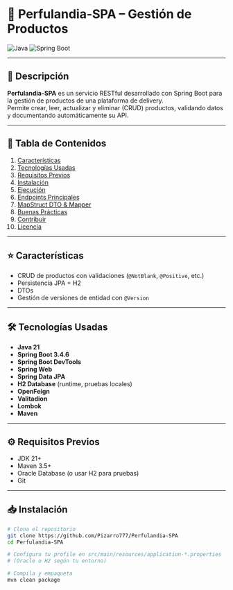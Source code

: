 ﻿# 🍏 Perfulandia-SPA – Gestión de Productos

![Java](https://img.shields.io/badge/Java-21-blue?logo=java&logoColor=white)
![Spring Boot](https://img.shields.io/badge/Spring_Boot-3.4.6-brightgreen?logo=springboot)  

---

## 📖 Descripción

**Perfulandia-SPA** es un servicio RESTful desarrollado con Spring Boot para la gestión de productos de una plataforma de delivery.  
Permite crear, leer, actualizar y eliminar (CRUD) productos, validando datos y documentando automáticamente su API.

---

## 🚀 Tabla de Contenidos

1. [Características](#-características)
2. [Tecnologías Usadas](#-tecnologías-usadas)
3. [Requisitos Previos](#-requisitos-previos)
4. [Instalación](#-instalación)
5. [Ejecución](#-ejecución)
6. [Endpoints Principales](#-endpoints-principales)
7. [MapStruct DTO & Mapper](#-mapstruct-dto--mapper)
8. [Buenas Prácticas](#-buenas-prácticas)
9. [Contribuir](#-contribuir)
10. [Licencia](#-licencia)

---

## ⭐️ Características

- CRUD de productos con validaciones (`@NotBlank`, `@Positive`, etc.)
- Persistencia JPA + H2
- DTOs 
- Gestión de versiones de entidad con `@Version`

---

## 🛠 Tecnologías Usadas

- **Java 21**
- **Spring Boot 3.4.6**
- **Spring Boot DevTools**
- **Spring Web**
- **Spring Data JPA**
- **H2 Database** (runtime, pruebas locales)
- **OpenFeign**
- **Valitadion**
- **Lombok**
- **Maven**

---

## ⚙️ Requisitos Previos

- JDK 21+
- Maven 3.5+
- Oracle Database (o usar H2 para pruebas)
- Git

---

## 📥 Instalación

```bash
# Clona el repositorio
git clone https://github.com/Pizarro777/Perfulandia-SPA
cd Perfulandia-SPA

# Configura tu profile en src/main/resources/application-*.properties
# (Oracle o H2 según tu entorno)

# Compila y empaqueta
mvn clean package
